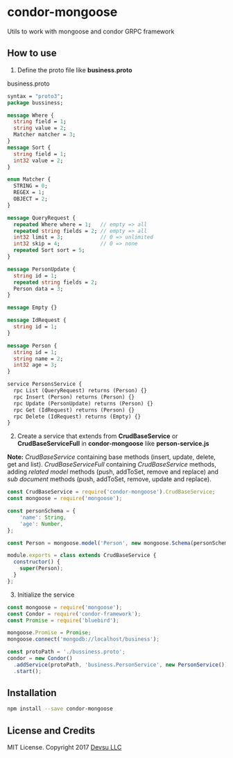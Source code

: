 # condor-mongoose
Utils to work with mongoose and condor GRPC framework

## How to use
1. Define the proto file like **business.proto**

business.proto
```proto
syntax = "proto3";
package bussiness;

message Where {
  string field = 1;
  string value = 2;
  Matcher matcher = 3;
}
message Sort {
  string field = 1;
  int32 value = 2;
}

enum Matcher {
  STRING = 0;
  REGEX = 1;
  OBJECT = 2;
}

message QueryRequest {
  repeated Where where = 1;   // empty => all
  repeated string fields = 2; // empty => all
  int32 limit = 3;            // 0 => unlimited
  int32 skip = 4;             // 0 => none
  repeated Sort sort = 5;
}

message PersonUpdate {
  string id = 1;
  repeated string fields = 2;
  Person data = 3;
}

message Empty {}

message IdRequest {
  string id = 1;
}

message Person {
  string id = 1;
  string name = 2;
  int32 age = 3;
}

service PersonsService {
  rpc List (QueryRequest) returns (Person) {}
  rpc Insert (Person) returns (Person) {}
  rpc Update (PersonUpdate) returns (Person) {}
  rpc Get (IdRequest) returns (Person) {}
  rpc Delete (IdRequest) returns (Empty) {}
}
```
2. Create a service that extends from **CrudBaseService** or **CrudBaseServiceFull** in **condor-mongoose** like **person-service.js**

**Note:** *CrudBaseService* containing base methods (insert, update, delete, get and list).
*CrudBaseServiceFull* containing *CrudBaseService* methods, adding *related model* methods (push, addToSet, remove and replace) and *sub document* methods (push, addToSet, remove, update and replace). 
```js
const CrudBaseService = require('condor-mongoose').CrudBaseService;
const mongoose = require('mongoose');

const personSchema = {
    'name': String,
    'age': Number,
};

const Person = mongoose.model('Person', new mongoose.Schema(personSchema));

module.exports = class extends CrudBaseService {
  constructor() {
    super(Person);
  }
};
```

3. Initialize the service
```js
const mongoose = require('mongoose');
const Condor = require('condor-framework');
const Promise = require('bluebird');

mongoose.Promise = Promise;
mongoose.connect('mongodb://localhost/business');

const protoPath = './bussiness.proto';
condor = new Condor()
  .addService(protoPath, 'business.PersonService', new PersonService())
  .start();
```

## Installation
```bash
npm install --save condor-mongoose
```

## License and Credits

MIT License. Copyright 2017 [Devsu LLC](https://devsu.com)
